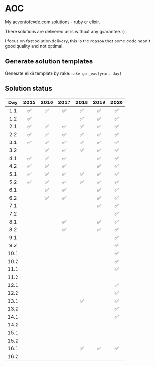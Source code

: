 # AOC

My adventofcode.com solutions - ruby or elixir.

There solutions are delivered as is without any guarantee. :)

I focus on fast solution delivery, this is the reason that some code hasn't good quality and not optimal.

## Generate solution templates

Generate elixir template by rake: `rake gen_exs[year, day]`

## Solution status
| Day | 2015 | 2016 | 2017 | 2018 | 2019 | 2020 |
| :-: | :--: | :--: | :--: | :--: | :--: | :--: |
| 1.1 | ✅   | ✅   | ✅   | ✅  |  ✅    | ✅ |
| 1.2 | ✅   |      |      | ✅  | ✅      | ✅ |
| 2.1 |  ✅    |  ✅    |  ✅    |  ✅    | ✅      |✅|
| 2.2 |  ✅    |  ✅    |  ✅    |  ✅    | ✅      |✅|
| 3.1 |  ✅    |  ✅    |  ✅    |  ✅    |   ✅    |✅|
| 3.2 |      |    ✅  |   ✅   |  ✅    |    ✅   |✅|
| 4.1 |  ✅    |  ✅    |   ✅   |      |     ✅  |✅|
| 4.2 |  ✅    |  ✅    |   ✅   |      |     ✅  |✅|
| 5.1 |  ✅    |  ✅    |  ✅    |  ✅    | ✅      |✅|
| 5.2 |  ✅    |  ✅    |  ✅    |  ✅    | ✅      |✅|
| 6.1 |      |   ✅   |  ✅   |      |     ✅   |✅|
| 6.2 |      |    ✅  |  ✅    |      |   ✅    |✅|
| 7.1 |      |      |      |      |   ✅    |✅|
| 7.2 |      |      |      |      |       |✅|
| 8.1 |      |      |   ✅    |      |    ✅    |✅|
| 8.2 |      |      |    ✅   |      |    ✅    |✅|
| 9.1 |      |      |      |      |       |✅|
| 9.2 |      |      |      |      |       |✅|
| 10.1 |      |      |      |      |       |✅|
| 10.2 |      |      |      |      |       |✅|
| 11.1 |      |      |      |      |       |✅|
| 11.2 |      |      |      |      |       ||
| 12.1 |      |      |      |      |       |✅|
| 12.2 |      |      |      |      |       |✅|
| 13.1 |      |      |      |   ✅   |       |✅|
| 13.2 |      |      |      |      |       |✅|
| 14.1 |      |      |      |      |       |✅|
| 14.2 |      |      |      |      |       ||
| 15.1 |      |      |      |      |       ||
| 15.2 |      |      |      |      |       ||
| 16.1 |      |      |      |    ✅  |    ✅   |✅|
| 16.2 |      |      |      |      |       ||
